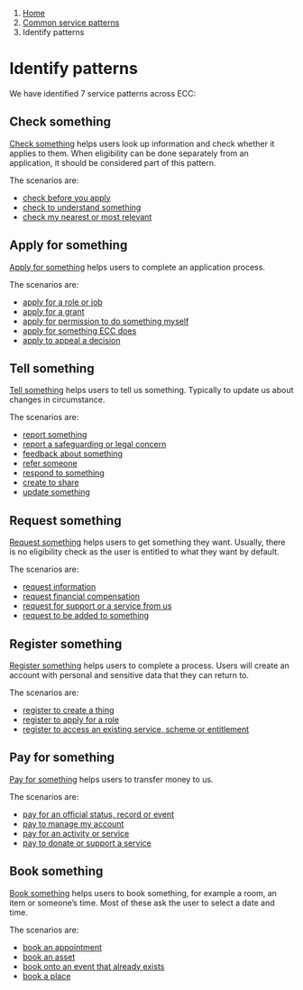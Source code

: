 1. [Home](/docs/core/contents)
2. [Common service patterns](/docs/core/common-service-patterns/overview)
3. Identify patterns

# Identify patterns

We have identified 7 service patterns across ECC:

## Check something
[Check something](/docs/core/common-service-patterns/service-patterns/check-something/overview) helps users look up information and check whether it applies to them. When eligibility can be done separately from an application, it should be considered part of this pattern.

The scenarios are:

* [check before you apply](/docs/core/common-service-patterns/service-patterns/check-something/check-before-you-apply/overview)
* [check to understand something](/docs/core/common-service-patterns/service-patterns/check-something/check-to-understand-something/overview)
* [check my nearest or most relevant](/docs/core/common-service-patterns/service-patterns/check-something/check-my-nearest/overview)

## Apply for something
[Apply for something](/docs/core/common-service-patterns/service-patterns/apply-for-something/overview) helps users to complete an application process.

The scenarios are:

* [apply for a role or job](/docs/core/common-service-patterns/service-patterns/apply-for-something/apply-for-a-role/overview)
* [apply for a grant](/docs/core/common-service-patterns/service-patterns/apply-for-something/apply-for-a-grant/overview)
* [apply for permission to do something myself](/docs/core/common-service-patterns/service-patterns/apply-for-something/apply-for-permission-to-do-something-myself/overview)
* [apply for something ECC does](/docs/core/common-service-patterns/service-patterns/apply-for-something/apply-for-something-ecc-does/overview)
* [apply to appeal a decision](/docs/core/common-service-patterns/service-patterns/apply-for-something/apply-to-appeal-a-decision/overview)

## Tell something
[Tell something](/docs/core/common-service-patterns/service-patterns/tell-something/overview) helps users to tell us something. Typically to update us about changes in circumstance. 

The scenarios are:

* [report something](/docs/core/common-service-patterns/service-patterns/tell-something/report-something/overview)
* [report a safeguarding or legal concern](/docs/core/common-service-patterns/service-patterns/tell-something/report-a-safeguarding-or-legal-concern/overview)
* [feedback about something](/docs/core/common-service-patterns/service-patterns/tell-something/feedback-about-something/overview)
* [refer someone](/docs/core/common-service-patterns/service-patterns/tell-something/refer-someone/overview)
* [respond to something](/docs/core/common-service-patterns/service-patterns/tell-something/respond-to-something/overview)
* [create to share](/docs/core/common-service-patterns/service-patterns/tell-something/create-to-share/overview)
* [update something](/docs/core/common-service-patterns/service-patterns/tell-something/update-something/overview)

## Request something
[Request something](/docs/core/common-service-patterns/service-patterns/request-something/overview) helps users to get something they want. Usually, there is no eligibility check as the user is entitled to what they want by default.

The scenarios are:

* [request information](/docs/core/common-service-patterns/service-patterns/request-something/request-information/overview)
* [request financial compensation](/docs/core/common-service-patterns/service-patterns/request-something/request-financial-compensation/overview)
* [request for support or a service from us](/docs/core/common-service-patterns/service-patterns/request-something/request-for-support-from-the-council/overview)
* [request to be added to something](/docs/core/common-service-patterns/service-patterns/request-something/request-to-be-added-to-something/overview)

## Register something
[Register something](/docs/core/common-service-patterns/service-patterns/register-something/overview) helps users to complete a process. Users will create an account with personal and sensitive data that they can return to.

The scenarios are:

* [register to create a thing](/docs/core/common-service-patterns/service-patterns/register-something/register-to-create-a-thing/overview)
* [register to apply for a role](/docs/core/common-service-patterns/service-patterns/register-something/register-to-apply-for-a-role/overview)
* [register to access an existing service, scheme or entitlement](/docs/core/common-service-patterns/service-patterns/register-something/register-to-access-an-existing-service-scheme-or-entitlement/overview)

## Pay for something
[Pay for something](/docs/core/common-service-patterns/service-patterns/pay-for-something/overview) helps users to transfer money to us.

The scenarios are:

* [pay for an official status, record or event](/docs/core/common-service-patterns/service-patterns/pay-for-something/pay-for-an-official-status-record-event/overview)
* [pay to manage my account](/docs/core/common-service-patterns/service-patterns/pay-for-something/pay-to-manage-my-account/overview)
* [pay for an activity or service](/docs/core/common-service-patterns/service-patterns/pay-for-something/pay-for-an-activity-or-service/overview)
* [pay to donate or support a service](/docs/core/common-service-patterns/service-patterns/pay-for-something/pay-to-donate-or-support-a-service/overview)

## Book something
[Book something](/docs/core/common-service-patterns/service-patterns/book-something/overview) helps users to book something, for example a room, an item or someone’s time. Most of these ask the user to select a date and time.

The scenarios are:

* [book an appointment](/docs/core/common-service-patterns/service-patterns/book-something/book-an-appointment/overview)
* [book an asset](/docs/core/common-service-patterns/service-patterns/book-something/book-an-asset/overview)
* [book onto an event that already exists](/docs/core/common-service-patterns/service-patterns/book-something/book-onto-an-event-that-already-exists/overview)
* [book a place](/docs/core/common-service-patterns/service-patterns/book-something/book-a-place/overview)

